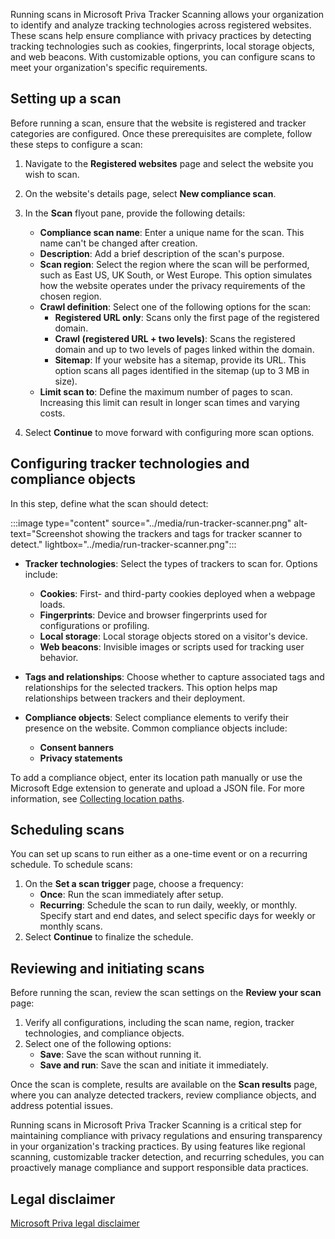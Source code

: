 Running scans in Microsoft Priva Tracker Scanning allows your organization to identify and analyze tracking technologies across registered websites. These scans help ensure compliance with privacy practices by detecting tracking technologies such as cookies, fingerprints, local storage objects, and web beacons. With customizable options, you can configure scans to meet your organization's specific requirements.

## Setting up a scan

Before running a scan, ensure that the website is registered and tracker categories are configured. Once these prerequisites are complete, follow these steps to configure a scan:

1. Navigate to the **Registered websites** page and select the website you wish to scan.
1. On the website's details page, select **New compliance scan**.
1. In the **Scan** flyout pane, provide the following details:
   - **Compliance scan name**: Enter a unique name for the scan. This name can't be changed after creation.
   - **Description**: Add a brief description of the scan's purpose.
   - **Scan region**: Select the region where the scan will be performed, such as East US, UK South, or West Europe. This option simulates how the website operates under the privacy requirements of the chosen region.
   - **Crawl definition**: Select one of the following options for the scan:
     - **Registered URL only**: Scans only the first page of the registered domain.
     - **Crawl (registered URL + two levels)**: Scans the registered domain and up to two levels of pages linked within the domain.
     - **Sitemap**: If your website has a sitemap, provide its URL. This option scans all pages identified in the sitemap (up to 3 MB in size).
   - **Limit scan to**: Define the maximum number of pages to scan. Increasing this limit can result in longer scan times and varying costs.

1. Select **Continue** to move forward with configuring more scan options.

## Configuring tracker technologies and compliance objects

In this step, define what the scan should detect:

:::image type="content" source="../media/run-tracker-scanner.png" alt-text="Screenshot showing the trackers and tags for tracker scanner to detect." lightbox="../media/run-tracker-scanner.png":::

- **Tracker technologies**: Select the types of trackers to scan for. Options include:
  - **Cookies**: First- and third-party cookies deployed when a webpage loads.
  - **Fingerprints**: Device and browser fingerprints used for configurations or profiling.
  - **Local storage**: Local storage objects stored on a visitor's device.
  - **Web beacons**: Invisible images or scripts used for tracking user behavior.
- **Tags and relationships**: Choose whether to capture associated tags and relationships for the selected trackers. This option helps map relationships between trackers and their deployment.

- **Compliance objects**: Select compliance elements to verify their presence on the website. Common compliance objects include:
  - **Consent banners**
  - **Privacy statements**

To add a compliance object, enter its location path manually or use the Microsoft Edge extension to generate and upload a JSON file. For more information, see [Collecting location paths](/privacy/priva/location-paths?azure-portal=true).

## Scheduling scans

You can set up scans to run either as a one-time event or on a recurring schedule. To schedule scans:

1. On the **Set a scan trigger** page, choose a frequency:
   - **Once**: Run the scan immediately after setup.
   - **Recurring**: Schedule the scan to run daily, weekly, or monthly. Specify start and end dates, and select specific days for weekly or monthly scans.
2. Select **Continue** to finalize the schedule.

## Reviewing and initiating scans

Before running the scan, review the scan settings on the **Review your scan** page:

1. Verify all configurations, including the scan name, region, tracker technologies, and compliance objects.
2. Select one of the following options:
   - **Save**: Save the scan without running it.
   - **Save and run**: Save the scan and initiate it immediately.

Once the scan is complete, results are available on the **Scan results** page, where you can analyze detected trackers, review compliance objects, and address potential issues.

Running scans in Microsoft Priva Tracker Scanning is a critical step for maintaining compliance with privacy regulations and ensuring transparency in your organization's tracking practices. By using features like regional scanning, customizable tracker detection, and recurring schedules, you can proactively manage compliance and support responsible data practices.

## Legal disclaimer

[Microsoft Priva legal disclaimer](/privacy/priva/priva-disclaimer?azure-portal=true)
